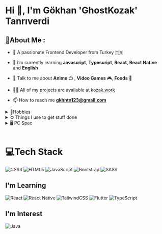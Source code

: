 # Hi 👋, I'm Gökhan 'GhostKozak' Tanrıverdi
## 💫About Me :

- 👋 A passionate Frontend Developer from Turkey 🇹🇷

- 🌱 I’m currently learning **Javascript**, **Typescript**, **React**, **React Native** and **English**

- 💬 Talk to me about **Anime** 📺 , **Video Games** 🎮, **Foods** 🍲

- 👨‍💻 All of my projects are available at [kozak.work](https://kozak.work)

- 📫 How to reach me **gkhntn123@gmail.com**

<details>
<summary>🏸Hobbies</summary>

- 🎮 Play Video Game
- 📺 Watch Anime and Animation Movies
- 📖 Read Manga
- 🧸 Collect Anime and Video Game Figures
- ⌨️ Custom Keyboard
- 🔫 Airsoft
- etc.

</details>

<details>
<summary>⚙️ Things I use to get stuff done</summary>

- **OS:** Windows 11 Pro and Debian on WSL
- **Laptop:** I don't have (not yet)
- **Browser:** Firefox
- **Terminal:** PowerShell: Oh My Posh | ZSH: Oh My Zsh
- **Code Editor:** VSCode ![(howiuse)](https://howivscode.com/GhostKozak)
</details>

<details>
<summary>🖥️ PC Spec</summary>

- **CPU:** AMD RYZEN 9 7900X
- **Motherboard:** MSI PRO B650M-A
- **Memory:** ADATA XPG Lancer Blade 32 GB DDR5-6000
- **Storage:** SAMSUNG 990 PRO 2 TB **&** SEAGATE BARRACUDA 4TB
- **Video Card:** MSI RTX2070 SUPER GAMING X
- **Case:** NZXT H5 Flow
- **Power Supply:** MSI MAG A750GL 750 W
---
- **Monitor:** ViewSonic XG2705-2K
- **Keyboard:** LOGITECH MX KEYS
- **Mouse:** RAZER VIPER MINI
- **Headset:** STEELSERIES ARCTIS 9
</details>

<br />

# 💻Tech Stack

![CSS3](https://img.shields.io/badge/css3-%231572B6.svg?style=for-the-badge&logo=css3&logoColor=white) 
![HTML5](https://img.shields.io/badge/html5-%23E34F26.svg?style=for-the-badge&logo=html5&logoColor=white) 
![JavaScript](https://img.shields.io/badge/javascript-%23323330.svg?style=for-the-badge&logo=javascript&logoColor=%23F7DF1E) 
![Bootstrap](https://img.shields.io/badge/bootstrap-%23563D7C.svg?style=for-the-badge&logo=bootstrap&logoColor=white) 
![SASS](https://img.shields.io/badge/SASS-hotpink.svg?style=for-the-badge&logo=SASS&logoColor=white) 

## I'm Learning

![React](https://img.shields.io/badge/react-%2320232a.svg?style=for-the-badge&logo=react&logoColor=%2361DAFB) 
![React Native](https://img.shields.io/badge/react_native-%2320232a.svg?style=for-the-badge&logo=react&logoColor=%2361DAFB) 
![TailwindCSS](https://img.shields.io/badge/tailwindcss-%2338B2AC.svg?style=for-the-badge&logo=tailwind-css&logoColor=white) 
![Flutter](https://img.shields.io/badge/Flutter-%2302569B.svg?style=for-the-badge&logo=Flutter&logoColor=white) 
![TypeScript](https://img.shields.io/badge/typescript-%23007ACC.svg?style=for-the-badge&logo=typescript&logoColor=white) 

## I'm Interest
![Java](https://img.shields.io/badge/JAVA-%23ED8B00.svg?style=for-the-badge&logo=JAVA&logoColor=white) 
